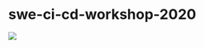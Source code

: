 # swe-ci-cd-workshop-2020

![](https://github.com/chotiwich/swe-workshop-2020/workflows/Deploy/badge.svg)
